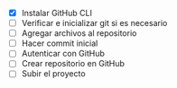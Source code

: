 - [x] Instalar GitHub CLI
- [ ] Verificar e inicializar git si es necesario
- [ ] Agregar archivos al repositorio
- [ ] Hacer commit inicial
- [ ] Autenticar con GitHub
- [ ] Crear repositorio en GitHub
- [ ] Subir el proyecto
